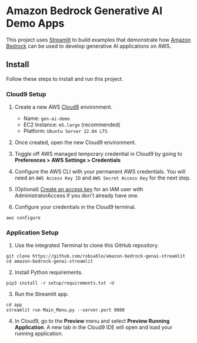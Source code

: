 # Amazon Bedrock Generative AI Demo Apps

This project uses [Streamlit](https://streamlit.io/) to build examples that demonstrate how [Amazon Bedrock](https://aws.amazon.com/bedrock/) can be used to develop generative AI applications on AWS.

## Install 

Follow these steps to install and run this project. 


### Cloud9 Setup

1. Create a new AWS [Cloud9](https://console.aws.amazon.com/cloud9control/home#/create) environment.

   - Name: ```gen-ai-demo```
   - EC2 Instance: ```m5.large``` (recommended)
   - Platform: ```Ubuntu Server 22.04 LTS```

1. Once created, open the new Cloud9 environment.

1. Toggle off AWS managed temporary credential in Cloud9 by going to **Preferences > AWS Settings > Credentials**

1. Configure the AWS CLI with your permanent AWS credentials. You will need an ```AWS Access Key ID``` and ```AWS Secret Access Key``` for the next step.

1. (Optional) [Create an access key](https://docs.aws.amazon.com/cli/latest/userguide/cli-services-iam-create-creds.html) for an IAM user with AdministratorAccess  if you don't already have one.

1. Configure your credentials in the Cloud9 terminal.
```
aws configure
```

### Application Setup

1. Use the integrated Terminal to clone this GitHub repository.

```
git clone https://github.com/robsable/amazon-bedrock-genai-streamlit
cd amazon-bedrock-genai-streamlit
```

2. Install Python requirements.

```
pip3 install -r setup/requirements.txt -U
```

3. Run the Streamlit app.

```
cd app
streamlit run Main_Menu.py --server.port 8080
```
4. In Cloud9, go to the **Preview** menu and select **Preview Running Application**. A new tab in the Cloud9 IDE will open and load your running application.